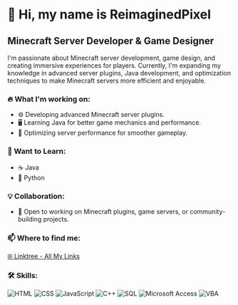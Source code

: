 # 👋 Hi, my name is ReimaginedPixel

## Minecraft Server Developer & Game Designer

I'm passionate about Minecraft server development, game design, and creating immersive experiences for players. Currently, I'm expanding my knowledge in advanced server plugins, Java development, and optimization techniques to make Minecraft servers more efficient and enjoyable.

### 🔥 What I'm working on:
- ⚙️ Developing advanced Minecraft server plugins.
- 🖥️ Learning Java for better game mechanics and performance.
- 🔄 Optimizing server performance for smoother gameplay.

### 🎯 Want to Learn:
- ☕ Java
- 🐍 Python

### 💡 Collaboration:
- 💬 Open to working on Minecraft plugins, game servers, or community-building projects.

### 📫 Where to find me:
[🌐 Linktree - All My Links](https://linktr.ee/ReimaginedPixel)

### 🛠 Skills:
![HTML](https://img.shields.io/badge/-HTML-orange?style=flat-square&logo=html5)
![CSS](https://img.shields.io/badge/-CSS-blue?style=flat-square&logo=css3)
![JavaScript](https://img.shields.io/badge/-JavaScript-yellow?style=flat-square&logo=javascript)
![C++](https://img.shields.io/badge/-C++-blue?style=flat-square&logo=cplusplus)
![SQL](https://img.shields.io/badge/-SQL-lightgray?style=flat-square&logo=mysql)
![Microsoft Access](https://img.shields.io/badge/Microsoft_Access-A4373A?style=for-the-badge&logo=microsoft-access&logoColor=white)
![VBA](https://img.shields.io/badge/-VBA-purple?style=flat-square&logo=microsoft-office)
